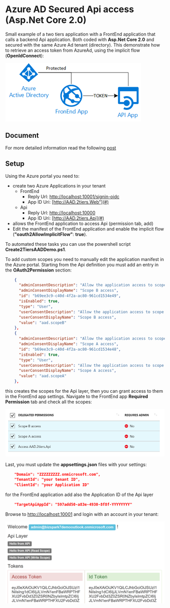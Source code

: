 # Azure AD Secured Api access (Asp.Net Core 2.0)

Small example of a two tiers application with a FrontEnd application that calls a backend Api application. Both coded with **Asp.Net Core 2.0** and secured with the same Azure Ad tenant (directory).
This demonstrate how to retrieve an access token from AzureAd, using the implicit flow (**OpenIdConnect**):

![scenario](images/simple-AAD.png)

## Document
For more detailed information read the following [post](https://blogs.msdn.microsoft.com/gianlucb/2017/12/05/azure-ad-scope-based-authorization/)


## Setup
Using the Azure portal you need to:
+ create two Azure Applications in your tenant
    + FrontEnd
        + Reply Url: [http://localhost:10001/signin-oidc](#)
        + App ID Uri: [http://AAD.2tiers.Web"](#)
    + Api
        + Reply Url: [http://localhost:10000](#)
        + App ID Uri: [http://AAD.2tiers.Api](#)
+ allows the FrontEnd application to access Api (permission tab, add)
+ Edit the manifest of the FrontEnd application and enable the implicit flow (**"oauth2AllowImplicitFlow"**: **true**).

To automated these tasks you can use the powershell script **Create2TiersAADDemo.ps1**.

To add custom scopes you need to manually edit the application manifest in the Azure portal.
Starting from the Api definition you must add an entry in the **OAuth2Permission** section:

```json
    {
      "adminConsentDescription": "Allow the application access to scope B APIs",
      "adminConsentDisplayName": "Scope B access",
      "id": "b69ee3c9-c40d-4f2a-ac80-961cd1534e49",
      "isEnabled": true,
      "type": "User",
      "userConsentDescription": "Allow the application access to scope B APIs",
      "userConsentDisplayName": "Scope B access",
      "value": "aad.scopeB"
    },
    {
      "adminConsentDescription": "Allow the application access to scope A APIs",
      "adminConsentDisplayName": "Scope A access",
      "id": "b69ee3c9-c40d-4f2a-ac80-961cd1534e48",
      "isEnabled": true,
      "type": "User",
      "userConsentDescription": "Allow the application access to scope A APIs",
      "userConsentDisplayName": "Scope A access",
      "value": "aad.scopeA"
    },
```

this creates the scopes for the Api layer, then you can grant access to them in the FrontEnd app settings.
Navigate to the FrontEnd app **Required Permission** tab and check all the scopes:

![scopes](images/scopes.png)


Last, you must update the **appsettings.json** files with your settings:

```json
    "Domain": "ZZZZZZZZZ.onmicrosoft.com",
    "TenantId": "your tenant ID",
    "ClientId": "your Application ID"
```

for the FrontEnd application add also the Application ID of the Api layer
    
```json
    "TargetApiAppId": "597add50-a83e-4930-8f8f-YYYYYYYY"
```

Browse to [http://localhost:10001](#) and login with an account in your tenant:

![homepage](images/screenshot.png)



